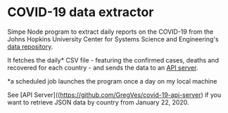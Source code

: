 # COVID-19 data extractor

Simpe Node program to extract daily reports on the COVID-19 from the Johns Hopkins University Center for Systems Science and Engineering's [data repository](https://github.com/CSSEGISandData/COVID-19).

It fetches the daily* CSV file - featuring the confirmed cases, deaths and recovered for each country - and sends the data to an [API server](https://github.com/GregVes/covid-19-api-server).

*a scheduled job launches the program once a day on my local machine

See [API Server]((https://github.com/GregVes/covid-19-api-server) if you want to retrieve JSON data by country from January 22, 2020.
